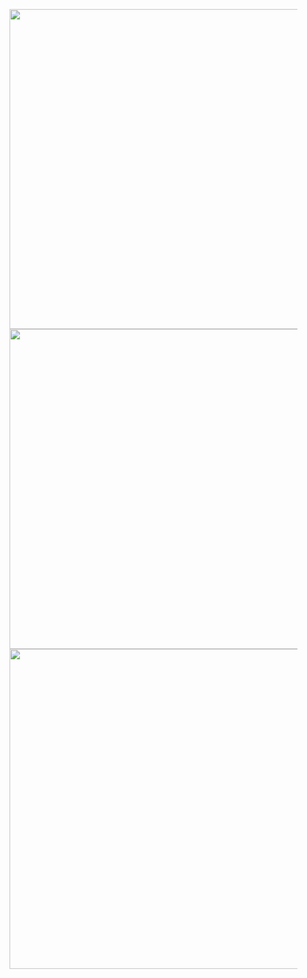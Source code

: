 <img height=560 src=https://user-images.githubusercontent.com/48705422/220640010-b3eab731-3af8-4a27-ade9-549d3c02c938.jpg> <img height=560 src=https://user-images.githubusercontent.com/48705422/220640013-a721fd90-2d3e-40c2-9adf-8370b60459b4.png> <img height=560 src=https://user-images.githubusercontent.com/48705422/220639999-3382c231-afc0-4eee-8149-7c5bb3ec188e.png>
